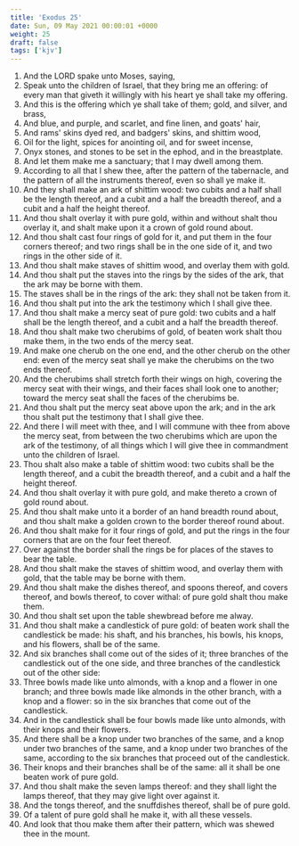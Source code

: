 ```yaml
---
title: 'Exodus 25'
date: Sun, 09 May 2021 00:00:01 +0000
weight: 25
draft: false
tags: ['kjv'] 
---
```


1. And the LORD spake unto Moses, saying,
2. Speak unto the children of Israel, that they bring me an offering: of every man that giveth it willingly with his heart ye shall take my offering.
3. And this is the offering which ye shall take of them; gold, and silver, and brass,
4. And blue, and purple, and scarlet, and fine linen, and goats' hair,
5. And rams' skins dyed red, and badgers' skins, and shittim wood,
6. Oil for the light, spices for anointing oil, and for sweet incense,
7. Onyx stones, and stones to be set in the ephod, and in the breastplate.
8. And let them make me a sanctuary; that I may dwell among them.
9. According to all that I shew thee, after the pattern of the tabernacle, and the pattern of all the instruments thereof, even so shall ye make it.
10. And they shall make an ark of shittim wood: two cubits and a half shall be the length thereof, and a cubit and a half the breadth thereof, and a cubit and a half the height thereof.
11. And thou shalt overlay it with pure gold, within and without shalt thou overlay it, and shalt make upon it a crown of gold round about.
12. And thou shalt cast four rings of gold for it, and put them in the four corners thereof; and two rings shall be in the one side of it, and two rings in the other side of it.
13. And thou shalt make staves of shittim wood, and overlay them with gold.
14. And thou shalt put the staves into the rings by the sides of the ark, that the ark may be borne with them.
15. The staves shall be in the rings of the ark: they shall not be taken from it.
16. And thou shalt put into the ark the testimony which I shall give thee.
17. And thou shalt make a mercy seat of pure gold: two cubits and a half shall be the length thereof, and a cubit and a half the breadth thereof.
18. And thou shalt make two cherubims of gold, of beaten work shalt thou make them, in the two ends of the mercy seat.
19. And make one cherub on the one end, and the other cherub on the other end: even of the mercy seat shall ye make the cherubims on the two ends thereof.
20. And the cherubims shall stretch forth their wings on high, covering the mercy seat with their wings, and their faces shall look one to another; toward the mercy seat shall the faces of the cherubims be.
21. And thou shalt put the mercy seat above upon the ark; and in the ark thou shalt put the testimony that I shall give thee.
22. And there I will meet with thee, and I will commune with thee from above the mercy seat, from between the two cherubims which are upon the ark of the testimony, of all things which I will give thee in commandment unto the children of Israel.
23. Thou shalt also make a table of shittim wood: two cubits shall be the length thereof, and a cubit the breadth thereof, and a cubit and a half the height thereof.
24. And thou shalt overlay it with pure gold, and make thereto a crown of gold round about.
25. And thou shalt make unto it a border of an hand breadth round about, and thou shalt make a golden crown to the border thereof round about.
26. And thou shalt make for it four rings of gold, and put the rings in the four corners that are on the four feet thereof.
27. Over against the border shall the rings be for places of the staves to bear the table.
28. And thou shalt make the staves of shittim wood, and overlay them with gold, that the table may be borne with them.
29. And thou shalt make the dishes thereof, and spoons thereof, and covers thereof, and bowls thereof, to cover withal: of pure gold shalt thou make them.
30. And thou shalt set upon the table shewbread before me alway.
31. And thou shalt make a candlestick of pure gold: of beaten work shall the candlestick be made: his shaft, and his branches, his bowls, his knops, and his flowers, shall be of the same.
32. And six branches shall come out of the sides of it; three branches of the candlestick out of the one side, and three branches of the candlestick out of the other side:
33. Three bowls made like unto almonds, with a knop and a flower in one branch; and three bowls made like almonds in the other branch, with a knop and a flower: so in the six branches that come out of the candlestick.
34. And in the candlestick shall be four bowls made like unto almonds, with their knops and their flowers.
35. And there shall be a knop under two branches of the same, and a knop under two branches of the same, and a knop under two branches of the same, according to the six branches that proceed out of the candlestick.
36. Their knops and their branches shall be of the same: all it shall be one beaten work of pure gold.
37. And thou shalt make the seven lamps thereof: and they shall light the lamps thereof, that they may give light over against it.
38. And the tongs thereof, and the snuffdishes thereof, shall be of pure gold.
39. Of a talent of pure gold shall he make it, with all these vessels.
40. And look that thou make them after their pattern, which was shewed thee in the mount.
